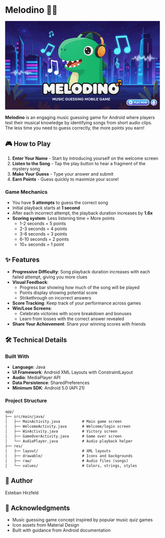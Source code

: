 # Melodino 🎵🦖

![Melodino Banner](melodino-banner.png)

**Melodino** is an engaging music guessing game for Android where players test their musical knowledge by identifying songs from short audio clips. The less time you need to guess correctly, the more points you earn!

## 🎮 How to Play

1. **Enter Your Name** - Start by introducing yourself on the welcome screen
2. **Listen to the Song** - Tap the play button to hear a fragment of the mystery song
3. **Make Your Guess** - Type your answer and submit
4. **Earn Points** - Guess quickly to maximize your score!

### Game Mechanics

- You have **5 attempts** to guess the correct song
- Initial playback starts at **1 second**
- After each incorrect attempt, the playback duration increases by **1.6x**
- **Scoring system**: Less listening time = More points
  - 1-2 seconds = 5 points
  - 2-3 seconds = 4 points
  - 3-6 seconds = 3 points
  - 6-10 seconds = 2 points
  - 10+ seconds = 1 point

## ✨ Features

- **Progressive Difficulty**: Song playback duration increases with each failed attempt, giving you more clues
- **Visual Feedback**: 
  - Progress bar showing how much of the song will be played
  - Points display showing potential score
  - Strikethrough on incorrect answers
- **Score Tracking**: Keep track of your performance across games
- **Win/Lose Screens**: 
  - Celebrate victories with score breakdown and bonuses
  - Learn from losses with the correct answer revealed
- **Share Your Achievement**: Share your winning scores with friends


## 🛠️ Technical Details

### Built With
- **Language**: Java
- **UI Framework**: Android XML Layouts with ConstraintLayout
- **Audio**: MediaPlayer API
- **Data Persistence**: SharedPreferences
- **Minimum SDK**: Android 5.0 (API 21)

### Project Structure
```
app/
├── src/main/java/
│   ├── MainActivity.java          # Main game screen
│   ├── WelcomeActivity.java       # Welcome/login screen
│   ├── WinActivity.java           # Victory screen
│   ├── GameOverActivity.java      # Game over screen
│   └── AudioPlayer.java           # Audio playback helper
├── res/
│   ├── layout/                    # XML layouts
│   ├── drawable/                  # Icons and backgrounds
│   ├── raw/                       # Audio files (songs)
│   └── values/                    # Colors, strings, styles
```


## 👥 Author

Esteban Hirzfeld

## 🙏 Acknowledgments

- Music guessing game concept inspired by popular music quiz games
- Icon assets from Material Design
- Built with guidance from Android documentation

